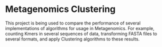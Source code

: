 # Metagenomics Clustering

This project is being used to compare the performance of several implementations of algorithms for usage in 
Metagenomics.
For example, counting Kmers in several sequences of data, transforming FASTA files to several formats, and apply
Clustering algorithms to these results.